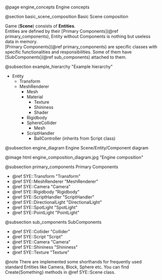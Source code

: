 @page engine_concepts Engine concepts

@section basic_scene_composition Basic Scene composition

Game (**Scene**) consists of **Entities**.  
Entities are defined by their [Primary Components](@ref primary_components), Entity without Components is nothing but useless data in memory.  
[Primary Components](@ref primary_components) are specific classes with specific functionalities and responsibilities. Some of them have [SubComponents](@ref sub_components) attached to them.  

@subsection example_hierarchy "Example hierarchy"
- Entity
    - Transform
    - MeshRenderer
        - Mesh
        - Material
            - Texture
            - Shininess
            - Shader
        - Rigidbody
        - SphereCollider
            - Mesh
        - ScriptHandler
            - BallController (inherits from Script class)

@subsection engine_diagram Engine Scene/Entity/Component diagram

@image html engine_composition_diagram.jpg "Engine composition"

@subsection primary_components Primary Components

- @ref SYE::Transform "Transform"
- @ref SYE::MeshRenderer "MeshRenderer"
- @ref SYE::Camera "Camera"
- @ref SYE::Rigidbody "Rigidbody"
- @ref SYE::ScriptHandler "ScriptHandler"
- @ref SYE::DirectionalLight "DirectionalLight"
- @ref SYE::SpotLight "SpotLight"
- @ref SYE::PointLight "PointLight"


@subsection sub_components SubComponents

- @ref SYE::Collider "Collider"
- @ref SYE::Script "Script"
- @ref SYE::Camera "Camera"
- @ref SYE::Shininess "Shininess"
- @ref SYE::Texture "Texture"

@note There are implemented some shorthands for frequently used standard Entities like Camera, Block, Sphere etc. You can find Create{Something} methods in @ref SYE::Scene class.


